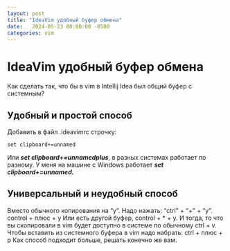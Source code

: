 ```yaml
---
layout: post
title: "IdeaVim удобный буфер обмена"
date:   2024-05-23 00:00:00 -0500
categories: vim
---
```


# IdeaVim удобный буфер обмена

Как сделать так, что бы в vim в Intellij Idea был общий буфер с системным?

## Удобный и простой способ

Добавить в файл .ideavimrc строчку:

```
set clipboard+=unnamed
```

Или ***set clipboard+=unnamedplus***, в разных системах работает по разному.
У меня на машине с Windows работает ***set clipboard+=unnamed.***

## Универсальный и неудобный способ

Вместо обычного копирования на “y”. Надо нажать: “ctrl” + “+” + “y”.
control + плюс + y
Или есть другой буфер, control + * + y.
И тогда, то что вы скопировали в vim будет доступно в системе по обычному ctrl + v.
Чтобы вставить из системного буфера в vim надо набрать: ctrl + плюс + p
Как способ подходит больше, решать конечно же вам.